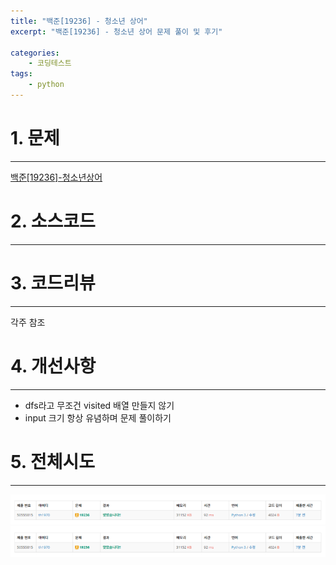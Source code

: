 ```yaml
---
title: "백준[19236] - 청소년 상어"
excerpt: "백준[19236] - 청소년 상어 문제 풀이 및 후기"

categories:
    - 코딩테스트
tags:
    - python
---
```


# 1. 문제
* * *
[백준[19236]-청소년상어](https://www.acmicpc.net/problem/19236)


# 2. 소스코드
* * *
<script src="https://gist.github.com/taehyeong51/d6d0be3a3f420246ac4be0d724e77972.js"></script>


# 3. 코드리뷰
* * *
각주 참조


# 4. 개선사항
* * *
* dfs라고 무조건 visited 배열 만들지 않기
* input 크기 항상 유념하며 문제 풀이하기


# 5. 전체시도
* * *
![trial](/_posts/bj19236_trial.png)
<img src = "./bj19236_trial.png"/>